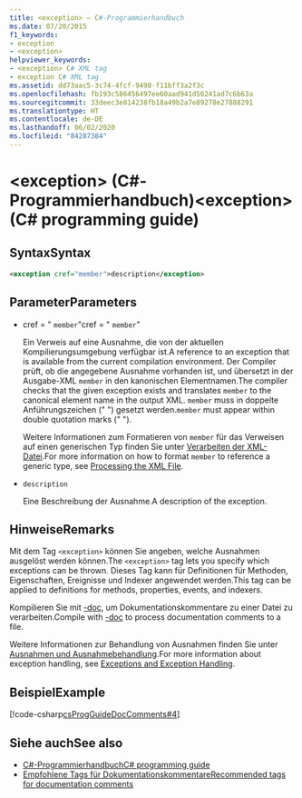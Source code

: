 ```yaml
---
title: <exception> – C#-Programmierhandbuch
ms.date: 07/20/2015
f1_keywords:
- exception
- <exception>
helpviewer_keywords:
- <exception> C# XML tag
- exception C# XML tag
ms.assetid: dd73aac5-3c74-4fcf-9498-f11bff3a2f3c
ms.openlocfilehash: fb193c586456497ee60aad941d56241ad7c6b63a
ms.sourcegitcommit: 33deec3e814238fb18a49b2a7e89278e27888291
ms.translationtype: HT
ms.contentlocale: de-DE
ms.lasthandoff: 06/02/2020
ms.locfileid: "84287384"
---
```

# <a name="exception-c-programming-guide"></a><span data-ttu-id="4d8f3-102">\<exception> (C#-Programmierhandbuch)</span><span class="sxs-lookup"><span data-stu-id="4d8f3-102">\<exception> (C# programming guide)</span></span>

## <a name="syntax"></a><span data-ttu-id="4d8f3-103">Syntax</span><span class="sxs-lookup"><span data-stu-id="4d8f3-103">Syntax</span></span>

```xml
<exception cref="member">description</exception>
```

## <a name="parameters"></a><span data-ttu-id="4d8f3-104">Parameter</span><span class="sxs-lookup"><span data-stu-id="4d8f3-104">Parameters</span></span>

- <span data-ttu-id="4d8f3-105">cref = " `member`"</span><span class="sxs-lookup"><span data-stu-id="4d8f3-105">cref = " `member`"</span></span>

  <span data-ttu-id="4d8f3-106">Ein Verweis auf eine Ausnahme, die von der aktuellen Kompilierungsumgebung verfügbar ist.</span><span class="sxs-lookup"><span data-stu-id="4d8f3-106">A reference to an exception that is available from the current compilation environment.</span></span> <span data-ttu-id="4d8f3-107">Der Compiler prüft, ob die angegebene Ausnahme vorhanden ist, und übersetzt in der Ausgabe-XML `member` in den kanonischen Elementnamen.</span><span class="sxs-lookup"><span data-stu-id="4d8f3-107">The compiler checks that the given exception exists and translates `member` to the canonical element name in the output XML.</span></span> <span data-ttu-id="4d8f3-108">`member` muss in doppelte Anführungszeichen (" ") gesetzt werden.</span><span class="sxs-lookup"><span data-stu-id="4d8f3-108">`member` must appear within double quotation marks (" ").</span></span>

  <span data-ttu-id="4d8f3-109">Weitere Informationen zum Formatieren von `member` für das Verweisen auf einen generischen Typ finden Sie unter [Verarbeiten der XML-Datei](processing-the-xml-file.md).</span><span class="sxs-lookup"><span data-stu-id="4d8f3-109">For more information on how to format `member` to reference a generic type, see [Processing the XML File](processing-the-xml-file.md).</span></span>

- `description`

  <span data-ttu-id="4d8f3-110">Eine Beschreibung der Ausnahme.</span><span class="sxs-lookup"><span data-stu-id="4d8f3-110">A description of the exception.</span></span>

## <a name="remarks"></a><span data-ttu-id="4d8f3-111">Hinweise</span><span class="sxs-lookup"><span data-stu-id="4d8f3-111">Remarks</span></span>

<span data-ttu-id="4d8f3-112">Mit dem Tag `<exception>` können Sie angeben, welche Ausnahmen ausgelöst werden können.</span><span class="sxs-lookup"><span data-stu-id="4d8f3-112">The `<exception>` tag lets you specify which exceptions can be thrown.</span></span> <span data-ttu-id="4d8f3-113">Dieses Tag kann für Definitionen für Methoden, Eigenschaften, Ereignisse und Indexer angewendet werden.</span><span class="sxs-lookup"><span data-stu-id="4d8f3-113">This tag can be applied to definitions for methods, properties, events, and indexers.</span></span>

<span data-ttu-id="4d8f3-114">Kompilieren Sie mit [-doc](../../language-reference/compiler-options/doc-compiler-option.md), um Dokumentationskommentare zu einer Datei zu verarbeiten.</span><span class="sxs-lookup"><span data-stu-id="4d8f3-114">Compile with [-doc](../../language-reference/compiler-options/doc-compiler-option.md) to process documentation comments to a file.</span></span>

<span data-ttu-id="4d8f3-115">Weitere Informationen zur Behandlung von Ausnahmen finden Sie unter [Ausnahmen und Ausnahmebehandlung](../exceptions/index.md).</span><span class="sxs-lookup"><span data-stu-id="4d8f3-115">For more information about exception handling, see [Exceptions and Exception Handling](../exceptions/index.md).</span></span>

## <a name="example"></a><span data-ttu-id="4d8f3-116">Beispiel</span><span class="sxs-lookup"><span data-stu-id="4d8f3-116">Example</span></span>

[!code-csharp[csProgGuideDocComments#4](~/samples/snippets/csharp/VS_Snippets_VBCSharp/csProgGuideDocComments/CS/DocComments.cs#4)]

## <a name="see-also"></a><span data-ttu-id="4d8f3-117">Siehe auch</span><span class="sxs-lookup"><span data-stu-id="4d8f3-117">See also</span></span>

- [<span data-ttu-id="4d8f3-118">C#-Programmierhandbuch</span><span class="sxs-lookup"><span data-stu-id="4d8f3-118">C# programming guide</span></span>](../index.md)
- [<span data-ttu-id="4d8f3-119">Empfohlene Tags für Dokumentationskommentare</span><span class="sxs-lookup"><span data-stu-id="4d8f3-119">Recommended tags for documentation comments</span></span>](recommended-tags-for-documentation-comments.md)
